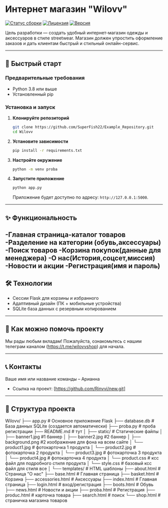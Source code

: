 
# Интернет магазин "Wilovv"


[![Статус сборки](https://img.shields.io/travis/user/repo/master.svg)](https://travis-ci.org/user/repo)
[![Лицензия](https://img.shields.io/badge/license-MIT-blue.svg)](LICENSE)
[![Версия](https://img.shields.io/badge/version-1.0.0-green.svg)]()

Цель разработки — создать удобный интернет-магазин одежды и аксессуаров в стиле streetwear. Магазин должен упростить оформление заказов и дать клиентам быстрый и стильный онлайн-сервис.

---

## 🚀 Быстрый старт


### Предварительные требования

- Python 3.8 или выше
- Установленный pip

### Установка и запуск

1.  **Клонируйте репозиторий**
    ```bash
    git clone https://github.com/SuperFish22/Example_Repository.git
    cd Wilovv
    ```

2.  **Установите зависимости**
    ```bash
    pip install -r requirements.txt
    ```

3.  **Настройте окружение**
    ```bash
    python -m venv proba
    ```

4.  **Запустите приложение**
    ```bash
    python app.py
    ```
    Приложение будет доступно по адресу: `http://127.0.0.1:5000`.

---

## ✨ Функциональность

-Главная страница-каталог товаров 
-Разделение на категории (обувь,аксессуары) 
-Поиск товаров
-Корзина покупок(данные для менеджера)
-О нас(История,соцсет,миссия)
-Новости и акции
-Регистрация(имя и пароль)
---

## 🛠 Технологии

- Сессии Flask для корзины и избранного
- Адаптивный дизайн (ПК + мобильные устройства)
- SQLite база данных с резервным копированием

---

## 🤝 Как можно помочь проекту

Мы рады любым вкладам! Пожалуйста, ознакомьтесь с нашим телеграм каналом (https://t.me/wilovvshop) для начала.

---

## 📞 Контакты

Ваше имя или название команды – Арианна
* Ссылка на проект: [https://github.com/Rinvvi/new.git]

---

## 📁 Структура проекта

Wilovv/
├── app.py                 # Основное приложение Flask
├── database.db            # База данных SQLite (создается автоматически)
├── proba.py               # проба регистрации
├── README.md              # тут
│
├── static/               # Статические файлы
│   ├── banner1.jpg       #1 баннер
│   ├── banner2.jpg       #2 баннер
│   ├── background.png    #2 изображение для фона на всем сайте
│   └── product1.jpg            # фотокарточка 1 продукта
│   └── product2.jpg            # фотокарточка 2 продукта
│   └── product3.jpg            # фотокарточка 3 продукта
│   └── product4.jpg            # фотокарточка 4 продукта
│   └── product.css             # ксс файл для подробного стиля продукта
│   └── style.css               # базовый ксс файл для стиля все
│
└── templates/                  # HTML шаблоны
    ├── about.html              # Страница "О нас"
    ├── base.html               # Главная страница
    ├── basket.html             # Корзина
    ├── accessories.html        # Аксессуары
    ├── index.html              # Главная страница
    ├── login.html              # вход/регистрация
    ├── boots.html              # Обувь
    ├── news.html               # Новости и акции
    ├── proba.html              # Регистрация
    ├── produc.html             # карточка товара
    ├── search.html             # поиск
    └── shop.html               # страничка магазина товаров

